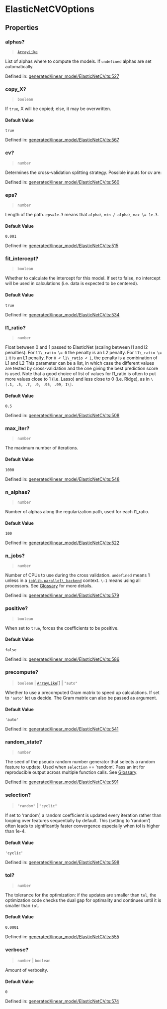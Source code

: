 # ElasticNetCVOptions

## Properties

### alphas?

> [`ArrayLike`](../types/ArrayLike.md)

List of alphas where to compute the models. If `undefined` alphas are set automatically.

Defined in:  [generated/linear\_model/ElasticNetCV.ts:527](https://github.com/transitive-bullshit/scikit-learn-ts/blob/122b3c0/packages/sklearn/src/generated/linear_model/ElasticNetCV.ts#L527)

### copy\_X?

> `boolean`

If `true`, X will be copied; else, it may be overwritten.

#### Default Value

`true`

Defined in:  [generated/linear\_model/ElasticNetCV.ts:567](https://github.com/transitive-bullshit/scikit-learn-ts/blob/122b3c0/packages/sklearn/src/generated/linear_model/ElasticNetCV.ts#L567)

### cv?

> `number`

Determines the cross-validation splitting strategy. Possible inputs for cv are:

Defined in:  [generated/linear\_model/ElasticNetCV.ts:560](https://github.com/transitive-bullshit/scikit-learn-ts/blob/122b3c0/packages/sklearn/src/generated/linear_model/ElasticNetCV.ts#L560)

### eps?

> `number`

Length of the path. `eps=1e-3` means that `alpha\_min / alpha\_max \= 1e-3`.

#### Default Value

`0.001`

Defined in:  [generated/linear\_model/ElasticNetCV.ts:515](https://github.com/transitive-bullshit/scikit-learn-ts/blob/122b3c0/packages/sklearn/src/generated/linear_model/ElasticNetCV.ts#L515)

### fit\_intercept?

> `boolean`

Whether to calculate the intercept for this model. If set to false, no intercept will be used in calculations (i.e. data is expected to be centered).

#### Default Value

`true`

Defined in:  [generated/linear\_model/ElasticNetCV.ts:534](https://github.com/transitive-bullshit/scikit-learn-ts/blob/122b3c0/packages/sklearn/src/generated/linear_model/ElasticNetCV.ts#L534)

### l1\_ratio?

> `number`

Float between 0 and 1 passed to ElasticNet (scaling between l1 and l2 penalties). For `l1\_ratio \= 0` the penalty is an L2 penalty. For `l1\_ratio \= 1` it is an L1 penalty. For `0 < l1\_ratio < 1`, the penalty is a combination of L1 and L2 This parameter can be a list, in which case the different values are tested by cross-validation and the one giving the best prediction score is used. Note that a good choice of list of values for l1\_ratio is often to put more values close to 1 (i.e. Lasso) and less close to 0 (i.e. Ridge), as in `\[.1, .5, .7, .9, .95, .99, 1\]`.

#### Default Value

`0.5`

Defined in:  [generated/linear\_model/ElasticNetCV.ts:508](https://github.com/transitive-bullshit/scikit-learn-ts/blob/122b3c0/packages/sklearn/src/generated/linear_model/ElasticNetCV.ts#L508)

### max\_iter?

> `number`

The maximum number of iterations.

#### Default Value

`1000`

Defined in:  [generated/linear\_model/ElasticNetCV.ts:548](https://github.com/transitive-bullshit/scikit-learn-ts/blob/122b3c0/packages/sklearn/src/generated/linear_model/ElasticNetCV.ts#L548)

### n\_alphas?

> `number`

Number of alphas along the regularization path, used for each l1\_ratio.

#### Default Value

`100`

Defined in:  [generated/linear\_model/ElasticNetCV.ts:522](https://github.com/transitive-bullshit/scikit-learn-ts/blob/122b3c0/packages/sklearn/src/generated/linear_model/ElasticNetCV.ts#L522)

### n\_jobs?

> `number`

Number of CPUs to use during the cross validation. `undefined` means 1 unless in a [`joblib.parallel\_backend`](https://joblib.readthedocs.io/en/latest/parallel.html#joblib.parallel_backend "(in joblib v1.3.0.dev0)") context. `\-1` means using all processors. See [Glossary](../../glossary.html#term-n_jobs) for more details.

Defined in:  [generated/linear\_model/ElasticNetCV.ts:579](https://github.com/transitive-bullshit/scikit-learn-ts/blob/122b3c0/packages/sklearn/src/generated/linear_model/ElasticNetCV.ts#L579)

### positive?

> `boolean`

When set to `true`, forces the coefficients to be positive.

#### Default Value

`false`

Defined in:  [generated/linear\_model/ElasticNetCV.ts:586](https://github.com/transitive-bullshit/scikit-learn-ts/blob/122b3c0/packages/sklearn/src/generated/linear_model/ElasticNetCV.ts#L586)

### precompute?

> `boolean` \| [`ArrayLike`](../types/ArrayLike.md)[] \| `"auto"`

Whether to use a precomputed Gram matrix to speed up calculations. If set to `'auto'` let us decide. The Gram matrix can also be passed as argument.

#### Default Value

`'auto'`

Defined in:  [generated/linear\_model/ElasticNetCV.ts:541](https://github.com/transitive-bullshit/scikit-learn-ts/blob/122b3c0/packages/sklearn/src/generated/linear_model/ElasticNetCV.ts#L541)

### random\_state?

> `number`

The seed of the pseudo random number generator that selects a random feature to update. Used when `selection` == ‘random’. Pass an int for reproducible output across multiple function calls. See [Glossary](../../glossary.html#term-random_state).

Defined in:  [generated/linear\_model/ElasticNetCV.ts:591](https://github.com/transitive-bullshit/scikit-learn-ts/blob/122b3c0/packages/sklearn/src/generated/linear_model/ElasticNetCV.ts#L591)

### selection?

> `"random"` \| `"cyclic"`

If set to ‘random’, a random coefficient is updated every iteration rather than looping over features sequentially by default. This (setting to ‘random’) often leads to significantly faster convergence especially when tol is higher than 1e-4.

#### Default Value

`'cyclic'`

Defined in:  [generated/linear\_model/ElasticNetCV.ts:598](https://github.com/transitive-bullshit/scikit-learn-ts/blob/122b3c0/packages/sklearn/src/generated/linear_model/ElasticNetCV.ts#L598)

### tol?

> `number`

The tolerance for the optimization: if the updates are smaller than `tol`, the optimization code checks the dual gap for optimality and continues until it is smaller than `tol`.

#### Default Value

`0.0001`

Defined in:  [generated/linear\_model/ElasticNetCV.ts:555](https://github.com/transitive-bullshit/scikit-learn-ts/blob/122b3c0/packages/sklearn/src/generated/linear_model/ElasticNetCV.ts#L555)

### verbose?

> `number` \| `boolean`

Amount of verbosity.

#### Default Value

`0`

Defined in:  [generated/linear\_model/ElasticNetCV.ts:574](https://github.com/transitive-bullshit/scikit-learn-ts/blob/122b3c0/packages/sklearn/src/generated/linear_model/ElasticNetCV.ts#L574)
